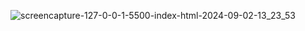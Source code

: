 ![screencapture-127-0-0-1-5500-index-html-2024-09-02-13_23_53](https://github.com/user-attachments/assets/ce9ab787-53d5-4aeb-926c-d42c5cd61a77)
